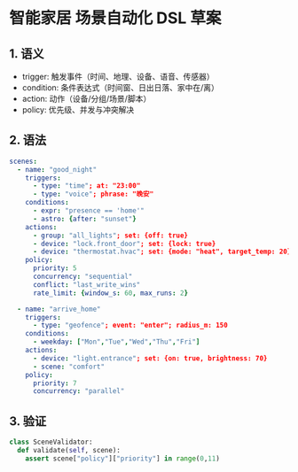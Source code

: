 # 智能家居 场景自动化 DSL 草案

## 1. 语义

- trigger: 触发事件（时间、地理、设备、语音、传感器）
- condition: 条件表达式（时间窗、日出日落、家中在/离）
- action: 动作（设备/分组/场景/脚本）
- policy: 优先级、并发与冲突解决

## 2. 语法

```yaml
scenes:
  - name: "good_night"
    triggers:
      - type: "time"; at: "23:00"
      - type: "voice"; phrase: "晚安"
    conditions:
      - expr: "presence == 'home'"
      - astro: {after: "sunset"}
    actions:
      - group: "all_lights"; set: {off: true}
      - device: "lock.front_door"; set: {lock: true}
      - device: "thermostat.hvac"; set: {mode: "heat", target_temp: 20}
    policy:
      priority: 5
      concurrency: "sequential"
      conflict: "last_write_wins"
      rate_limit: {window_s: 60, max_runs: 2}

  - name: "arrive_home"
    triggers:
      - type: "geofence"; event: "enter"; radius_m: 150
    conditions:
      - weekday: ["Mon","Tue","Wed","Thu","Fri"]
    actions:
      - device: "light.entrance"; set: {on: true, brightness: 70}
      - scene: "comfort"
    policy:
      priority: 7
      concurrency: "parallel"
```

## 3. 验证

```python
class SceneValidator:
  def validate(self, scene):
    assert scene["policy"]["priority"] in range(0,11)
```
